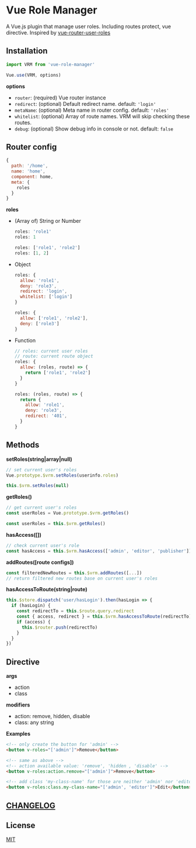 # Vue Role Manager

A Vue.js plugin that manage user roles. Including routes protect, vue directive.
Inspired by
[vue-router-user-roles](https://github.com/anthonygore/vue-router-user-roles)

## Installation

```js
import VRM from 'vue-role-manager'

Vue.use(VRM, options)
```

**options**

- `router`: (required) Vue router instance
- `redirect`: (optional) Default redirect name. default: `'login'`
- `metaName`: (optional) Meta name in router config. default: `'roles'`
- `whitelist`: (optional) Array of route names. VRM will skip checking these
  routes.
- `debug`: (optional) Show debug info in console or not. default: `false`

## Router config

```js
{
  path: '/home',
  name: 'home',
  component: home,
  meta: {
    roles
  }
}
```

**roles**

- (Array of) String or Number

  ```js
  roles: 'role1'
  roles: 1

  roles: ['role1', 'role2']
  roles: [1, 2]
  ```

- Object

  ```js
  roles: {
    allow: 'role1',
    deny: 'role3',
    redirect: 'login',
    whitelist: ['login']
  }

  roles: {
    allow: ['role1', 'role2'],
    deny: ['role3']
  }
  ```

- Function

  ```js
  // roles: current user roles
  // route: current route object
  roles: {
    allow: (roles, route) => {
      return ['role1', 'role2']
    }
  }

  roles: (roles, route) => {
    return {
      allow: 'role1',
      deny: 'role3',
      redirect: '401',
    }
  }
  ```

## Methods

**setRoles(string|array|null)**

```js
// set current user's roles
Vue.prototype.$vrm.setRoles(userinfo.roles)

this.$vrm.setRoles(null)
```

**getRoles()**

```js
// get current user's roles
const userRoles = Vue.prototype.$vrm.getRoles()

const userRoles = this.$vrm.getRoles()
```

**hasAccess([])**

```js
// check current user's role
const hasAccess = this.$vrm.hasAccess(['admin', 'editor', 'publisher'])
```

**addRoutes([route configs])**

```js
const filteredNewRoutes = this.$vrm.addRoutes([...])
// return filtered new routes base on current user's roles
```

**hasAccessToRoute(string|route)**

```js
this.$store.dispatch('user/hasLogin').then(hasLogin => {
  if (hasLogin) {
    const redirectTo = this.$route.query.redirect
    const { access, redirect } = this.$vrm.hasAccessToRoute(redirectTo)
    if (access) {
      this.$router.push(redirectTo)
    }
  }
})
```

## Directive

**args**

- action
- class

**modifiers**

- action: remove, hidden, disable
- class: any string

**Examples**

```html
<!-- only create the button for 'admin' -->
<button v-roles="['admin']">Remove</button>

<!-- same as above -->
<!-- action available value: 'remove', 'hidden , 'disable' -->
<button v-roles:action.remove="['admin']">Remove</button>

<!-- add class 'my-class-name' for those are neither 'admin' nor 'editor' -->
<button v-roles:class.my-class-name="['admin', 'editor']">Edit</button>
```

## [CHANGELOG](CHANGELOG.md)

## License

[MIT](https://opensource.org/licenses/MIT)
